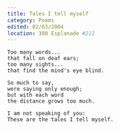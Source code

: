 ```yaml
---
title: Tales I tell myself
category: Poems
edited: 02/03/2004
location: 380 Esplanade #211
---
```


    Too many words...
    that fall on deaf ears;
    too many sights...
    that find the mind's eye blind.

    So much to say,
    were saying only enough;
    but with each word
    the distance grows too much.

    I am not speaking of you:
    These are the tales I tell myself.


